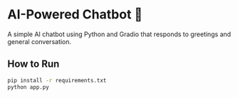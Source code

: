 # AI-Powered Chatbot 🤖

A simple AI chatbot using Python and Gradio that responds to greetings and general conversation.

## How to Run

```bash
pip install -r requirements.txt
python app.py

